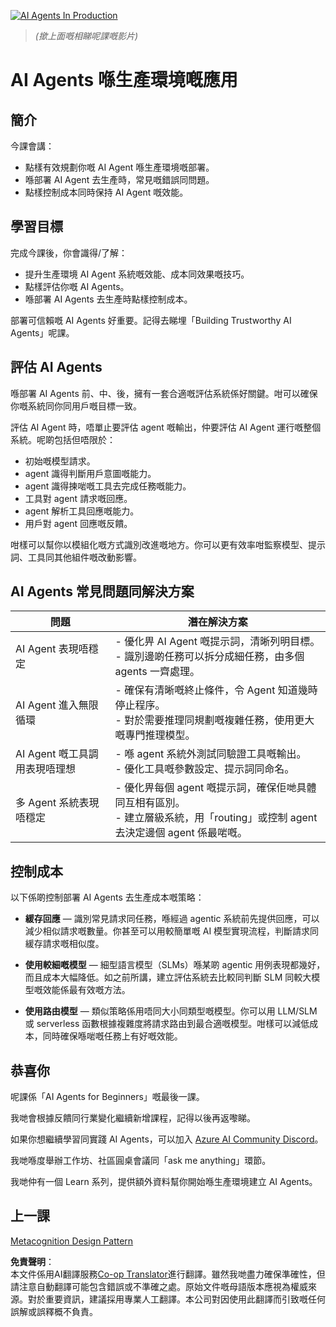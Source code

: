 <!--
CO_OP_TRANSLATOR_METADATA:
{
  "original_hash": "1ad5de6a6388d02c145a92dd04358bab",
  "translation_date": "2025-05-20T07:44:03+00:00",
  "source_file": "10-ai-agents-production/README.md",
  "language_code": "hk"
}
-->
[![AI Agents In Production](../../../translated_images/lesson-10-thumbnail.0b68f4240618b3d5b26693b78cf2cf0a8b36131b50bb08daf91d548cecc87424.hk.png)](https://youtu.be/l4TP6IyJxmQ?si=IvCW3cbw0NJ2mUMV)

> _(撳上面嘅相睇呢課嘅影片)_
# AI Agents 喺生產環境嘅應用

## 簡介

今課會講：

- 點樣有效規劃你嘅 AI Agent 喺生產環境嘅部署。
- 喺部署 AI Agent 去生產時，常見嘅錯誤同問題。
- 點樣控制成本同時保持 AI Agent 嘅效能。

## 學習目標

完成今課後，你會識得/了解：

- 提升生產環境 AI Agent 系統嘅效能、成本同效果嘅技巧。
- 點樣評估你嘅 AI Agents。
- 喺部署 AI Agents 去生產時點樣控制成本。

部署可信賴嘅 AI Agents 好重要。記得去睇埋「Building Trustworthy AI Agents」呢課。

## 評估 AI Agents

喺部署 AI Agents 前、中、後，擁有一套合適嘅評估系統係好關鍵。咁可以確保你嘅系統同你同用戶嘅目標一致。

評估 AI Agent 時，唔單止要評估 agent 嘅輸出，仲要評估 AI Agent 運行嘅整個系統。呢啲包括但唔限於：

- 初始嘅模型請求。
- agent 識得判斷用戶意圖嘅能力。
- agent 識得揀啱嘅工具去完成任務嘅能力。
- 工具對 agent 請求嘅回應。
- agent 解析工具回應嘅能力。
- 用戶對 agent 回應嘅反饋。

咁樣可以幫你以模組化嘅方式識別改進嘅地方。你可以更有效率咁監察模型、提示詞、工具同其他組件嘅改動影響。

## AI Agents 常見問題同解決方案

| **問題**                                     | **潛在解決方案**                                                                                                                                                                                                                  |
| -------------------------------------------- | --------------------------------------------------------------------------------------------------------------------------------------------------------------------------------------------------------------------------------- |
| AI Agent 表現唔穩定                         | - 優化畀 AI Agent 嘅提示詞，清晰列明目標。<br>- 識別邊啲任務可以拆分成細任務，由多個 agents 一齊處理。                                                                                                                        |
| AI Agent 進入無限循環                       | - 確保有清晰嘅終止條件，令 Agent 知道幾時停止程序。<br>- 對於需要推理同規劃嘅複雜任務，使用更大嘅專門推理模型。                                                                                                            |
| AI Agent 嘅工具調用表現唔理想               | - 喺 agent 系統外測試同驗證工具嘅輸出。<br>- 優化工具嘅參數設定、提示詞同命名。                                                                                                                                                |
| 多 Agent 系統表現唔穩定                     | - 優化畀每個 agent 嘅提示詞，確保佢哋具體同互相有區別。<br>- 建立層級系統，用「routing」或控制 agent 去決定邊個 agent 係最啱嘅。                                                                                           |

## 控制成本

以下係啲控制部署 AI Agents 去生產成本嘅策略：

- **緩存回應** — 識別常見請求同任務，喺經過 agentic 系統前先提供回應，可以減少相似請求嘅數量。你甚至可以用較簡單嘅 AI 模型實現流程，判斷請求同緩存請求嘅相似度。

- **使用較細嘅模型** — 細型語言模型（SLMs）喺某啲 agentic 用例表現都幾好，而且成本大幅降低。如之前所講，建立評估系統去比較同判斷 SLM 同較大模型嘅效能係最有效嘅方法。

- **使用路由模型** — 類似策略係用唔同大小同類型嘅模型。你可以用 LLM/SLM 或 serverless 函數根據複雜度將請求路由到最合適嘅模型。咁樣可以減低成本，同時確保喺啱嘅任務上有好嘅效能。

## 恭喜你

呢課係「AI Agents for Beginners」嘅最後一課。

我哋會根據反饋同行業變化繼續新增課程，記得以後再返嚟睇。

如果你想繼續學習同實踐 AI Agents，可以加入 <a href="https://discord.gg/kzRShWzttr" target="_blank">Azure AI Community Discord</a>。

我哋喺度舉辦工作坊、社區圓桌會議同「ask me anything」環節。

我哋仲有一個 Learn 系列，提供額外資料幫你開始喺生產環境建立 AI Agents。

## 上一課

[Metacognition Design Pattern](../09-metacognition/README.md)

**免責聲明**：  
本文件係用AI翻譯服務[Co-op Translator](https://github.com/Azure/co-op-translator)進行翻譯。雖然我哋盡力確保準確性，但請注意自動翻譯可能包含錯誤或不準確之處。原始文件嘅母語版本應視為權威來源。對於重要資訊，建議採用專業人工翻譯。本公司對因使用此翻譯而引致嘅任何誤解或誤釋概不負責。